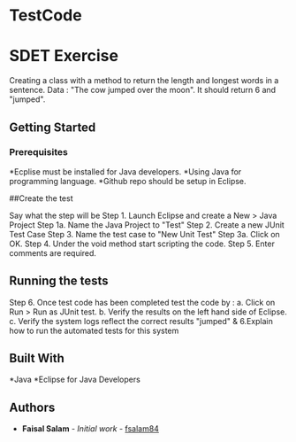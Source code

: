 # TestCode
# SDET Exercise

Creating a class with a method to return the length and longest words in a sentence.
Data : "The cow jumped over the moon".
It should return 6 and "jumped".

## Getting Started


### Prerequisites

*Ecplise must be installed for Java developers.
*Using Java for programming language.
*Github repo should be setup in Eclipse.

##Create the test

Say what the step will be
Step 1. Launch Eclipse and create a New > Java Project
Step 1a. Name the Java Project to "Test"
Step 2. Create a new JUnit Test Case 
Step 3. Name the test case to "New Unit Test"
Step 3a. Click on OK.
Step 4. Under the void method start scripting the code.
Step 5. Enter comments are required.




## Running the tests
Step 6. Once test code has been completed test the code by :
a. Click on Run > Run as JUnit test.
b. Verify the results on the left hand side of Eclipse.
c. Verify the system logs reflect the correct results 
"jumped" & 6.Explain how to run the automated tests for this system




## Built With

*Java 
*Eclipse for Java Developers


## Authors

* **Faisal Salam** - *Initial work* - [fsalam84](https://github.com/fsalam84/)



